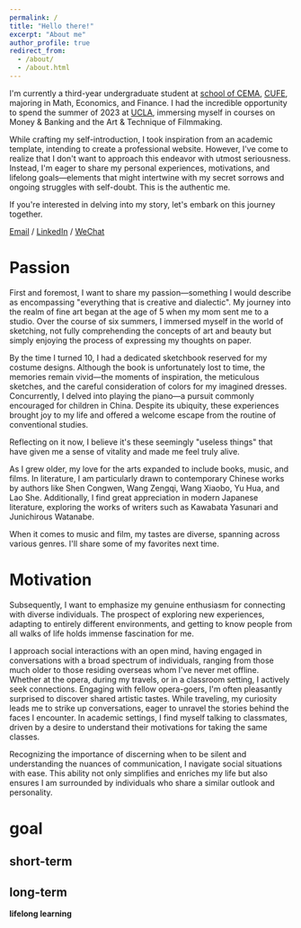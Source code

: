 ```yaml
---
permalink: /
title: "Hello there!"
excerpt: "About me"
author_profile: true
redirect_from: 
  - /about/
  - /about.html
---
```


I'm currently a third-year undergraduate student at [school of CEMA](http://cema.cufe.edu.cn/index.htm), [CUFE](http://www.cufe.edu.cn/), majoring in Math, Economics, and Finance. I had the incredible opportunity to spend the summer of 2023 at [UCLA](https://www.ucla.edu/), immersing myself in courses on Money & Banking and the Art & Technique of Filmmaking.

While crafting my self-introduction, I took inspiration from an academic template, intending to create a professional website. However, I've come to realize that I don't want to approach this endeavor with utmost seriousness. Instead, I'm eager to share my personal experiences, motivations, and lifelong goals—elements that might intertwine with my secret sorrows and ongoing struggles with self-doubt. This is the authentic me.

If you're interested in delving into my story, let's embark on this journey together.

[Email](2021312450@email.cufe.edu.cn) / [LinkedIn](https://www.linkedin.com/in/na-yu-2a731225a) / [WeChat](images/wechat.jpg)

Passion
======
First and foremost, I want to share my passion—something I would describe as encompassing "everything that is creative and dialectic". My journey into the realm of fine art began at the age of 5 when my mom sent me to a studio. Over the course of six summers, I immersed myself in the world of sketching, not fully comprehending the concepts of art and beauty but simply enjoying the process of expressing my thoughts on paper.

By the time I turned 10, I had a dedicated sketchbook reserved for my costume designs. Although the book is unfortunately lost to time, the memories remain vivid—the moments of inspiration, the meticulous sketches, and the careful consideration of colors for my imagined dresses. Concurrently, I delved into playing the piano—a pursuit commonly encouraged for children in China. Despite its ubiquity, these experiences brought joy to my life and offered a welcome escape from the routine of conventional studies.

Reflecting on it now, I believe it's these seemingly "useless things" that have given me a sense of vitality and made me feel truly alive.

As I grew older, my love for the arts expanded to include books, music, and films. In literature, I am particularly drawn to contemporary Chinese works by authors like Shen Congwen, Wang Zengqi, Wang Xiaobo, Yu Hua, and Lao She. Additionally, I find great appreciation in modern Japanese literature, exploring the works of writers such as Kawabata Yasunari and Junichirous Watanabe.

When it comes to music and film, my tastes are diverse, spanning across various genres. I'll share some of my favorites next time.

Motivation
======
Subsequently, I want to emphasize my genuine enthusiasm for connecting with diverse individuals. The prospect of exploring new experiences, adapting to entirely different environments, and getting to know people from all walks of life holds immense fascination for me.

I approach social interactions with an open mind, having engaged in conversations with a broad spectrum of individuals, ranging from those much older to those residing overseas whom I've never met offline. Whether at the opera, during my travels, or in a classroom setting, I actively seek connections. Engaging with fellow opera-goers, I'm often pleasantly surprised to discover shared artistic tastes. While traveling, my curiosity leads me to strike up conversations, eager to unravel the stories behind the faces I encounter. In academic settings, I find myself talking to classmates, driven by a desire to understand their motivations for taking the same classes.

Recognizing the importance of discerning when to be silent and understanding the nuances of communication, I navigate social situations with ease. This ability not only simplifies and enriches my life but also ensures I am surrounded by individuals who share a similar outlook and personality.

goal
======

short-term
------

long-term
------
**lifelong learning**

